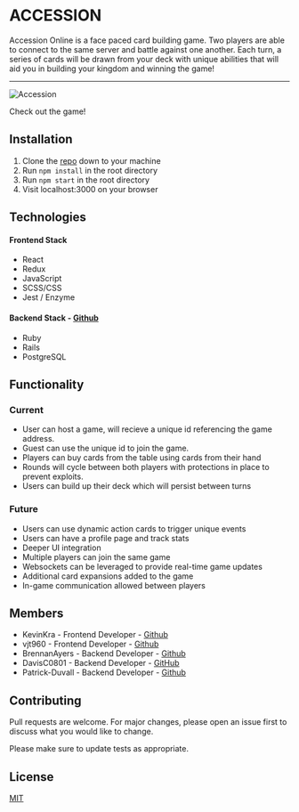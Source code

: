 # ACCESSION

Accession Online is a face paced card building game. Two players are able to connect to the same server and battle against one another. Each turn, a series of cards will be drawn from your deck with unique abilities that will aid you in building your kingdom and winning the game!

---

![Accession](https://i.imgur.com/rhjTYYj.png)

Check out the game!

## Installation

1. Clone the [repo](https://github.com/KevinKra/Dominion_fe) down to your machine
2. Run `npm install` in the root directory
3. Run `npm start` in the root directory
4. Visit localhost:3000 on your browser

## Technologies

#### Frontend Stack

- React
- Redux
- JavaScript
- SCSS/CSS
- Jest / Enzyme

#### Backend Stack - [Github](https://github.com/BrennanAyers/tsdbcg)

- Ruby
- Rails
- PostgreSQL

## Functionality

### Current

- User can host a game, will recieve a unique id referencing the game address.
- Guest can use the unique id to join the game.
- Players can buy cards from the table using cards from their hand
- Rounds will cycle between both players with protections in place to prevent exploits.
- Users can build up their deck which will persist between turns

### Future

- Users can use dynamic action cards to trigger unique events
- Users can have a profile page and track stats
- Deeper UI integration
- Multiple players can join the same game
- Websockets can be leveraged to provide real-time game updates
- Additional card expansions added to the game
- In-game communication allowed between players

## Members

- KevinKra - Frontend Developer - [Github](https://github.com/KevinKra)
- vjt960 - Frontend Developer - [Github](https://github.com/vjt960)
- BrennanAyers - Backend Developer - [Github](https://github.com/BrennanAyers)
- DavisC0801 - Backend Developer - [GitHub](https://github.com/DavisC0801)
- Patrick-Duvall - Backend Developer - [Github](https://github.com/Patrick-Duvall)

## Contributing

Pull requests are welcome. For major changes, please open an issue first to discuss what you would like to change.

Please make sure to update tests as appropriate.

## License

[MIT](https://choosealicense.com/licenses/mit/)
